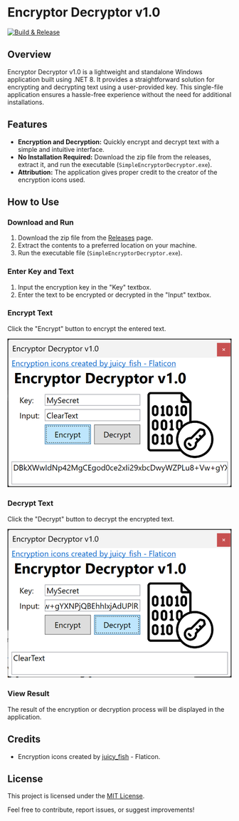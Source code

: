 # Encryptor Decryptor v1.0

[![Build & Release](https://github.com/g4-api/simple-encryptor-decryptor/actions/workflows/GitHubActions.yml/badge.svg)](https://github.com/g4-api/simple-encryptor-decryptor/actions/workflows/GitHubActions.yml)  

## Overview

Encryptor Decryptor v1.0 is a lightweight and standalone Windows application built using .NET 8. It provides a straightforward solution for encrypting and decrypting text using a user-provided key. This single-file application ensures a hassle-free experience without the need for additional installations.

## Features

- **Encryption and Decryption:** Quickly encrypt and decrypt text with a simple and intuitive interface.
- **No Installation Required:** Download the zip file from the releases, extract it, and run the executable (`SimpleEncryptorDecryptor.exe`).
- **Attribution:** The application gives proper credit to the creator of the encryption icons used.

## How to Use

### Download and Run

1. Download the zip file from the [Releases](https://github.com/gravity-api/simple-encryptor-decryptor/releases) page.
2. Extract the contents to a preferred location on your machine.
3. Run the executable file (`SimpleEncryptorDecryptor.exe`).

### Enter Key and Text

1. Input the encryption key in the "Key" textbox.
2. Enter the text to be encrypted or decrypted in the "Input" textbox.

### Encrypt Text

Click the "Encrypt" button to encrypt the entered text.

![Application Screenshot](/screenshots/1.png)

### Decrypt Text

Click the "Decrypt" button to decrypt the encrypted text.

![Application Screenshot](/screenshots/2.png)

### View Result

The result of the encryption or decryption process will be displayed in the application.

## Credits

- Encryption icons created by [juicy_fish](https://www.flaticon.com/free-icons/encryption) - Flaticon.

## License

This project is licensed under the [MIT License](LICENSE).

Feel free to contribute, report issues, or suggest improvements!
